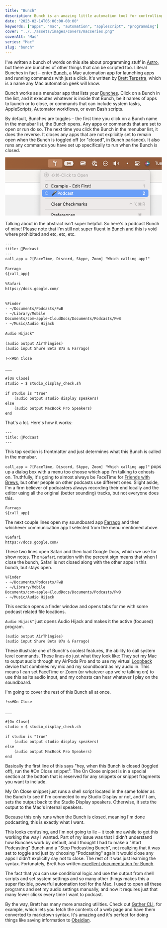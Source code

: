 ```yaml
---
title: "Bunch"
description: Bunch is an amazing little automation tool for controlling work environments on your Mac.
date: "2023-02-14T05:00:00-08:00"
keywords: ["apps", "mac", "automation", "applescript", "programming"]
cover: "../../assets/images/covers/macseries.png"
coverAlt: "Mac"
series: "Mac"
slug: "bunch"
---
```


I've written a bunch of words on this site about programming stuff in [Astro](https://astro.build), but there are bunches of other things that can be scripted too. Literal Bunches in fact – enter [Bunch](https://bunchapp.co), a Mac automation app for launching apps and running commands with just a click. It's written by [Brett Terpstra](https://brettterpstra.com), which is a name any Mac automation geek will know.

Bunch works as a menubar app that lists your [Bunches](https://bunchapp.co/docs/bunch-files/). Click on a Bunch in the list, and it executes whatever is inside that Bunch, be it names of apps to launch or to close, or commands that can include system tasks, AppleScripts, Automator workflows, or even Bash scripts.

By default, Bunches are toggles – the first time you click on a Bunch name in the menubar list, the Bunch opens. Any apps or commands that are set to open or run do so. The next time you click the Bunch in the menubar list, it does the reverse. It closes any apps that are not explicitly set to remain open when the Bunch is toggled off (or "closed", in Bunch parlance). It also runs any commands you have set up specifically to run when the Bunch is closed.

[![Bunch menubar menu](../../assets/images/posts/Bunch-menu-bar-01F5FA78-F3B1-4D2D-B163-E1361EA70ABF.png)](/images/posts/Bunch-menu-bar-01F5FA78-F3B1-4D2D-B163-E1361EA70ABF.jpg)

Talking about in the abstract isn't super helpful. So here's a podcast Bunch of mine! Please note that I'm still not super fluent in Bunch and this is void where prohibited and etc, etc, etc.

```applescript
---
title: 🎤Podcast
---
call_app = ?[FaceTime, Discord, Skype, Zoom] "Which calling app?"

Farrago
${call_app}

%Safari
https://docs.google.com/


%Finder
- ~/Documents/Podcasts/FwB
- ~/Library/Mobile Documents/com~apple~CloudDocs/Documents/Podcasts/FwB
- ~/Music/Audio Hijack

Audio Hijack^

(audio output AirThingies)
(audio input Shure Beta 87a & Farrago)

!<<#On Close

___

#[On Close]
studio = $ studio_display_check.sh

if studio is "true"
    (audio output studio display speakers)
else
    (audio output MacBook Pro Speakers)
end

```

That's a lot. Here's how it works:

```applescript
---
title: 🎤Podcast
---
```

This top section is frontmatter and just determines what this Bunch is called in the menubar.

`call_app = ?[FaceTime, Discord, Skype, Zoom] "Which calling app?"` pops up a dialog box with a menu too choose which app I'm talking to cohosts on. Truthfully, it's going to almost always be FaceTime for [Friends with Brews](https://friendswithbrews.com), but other people on other podcasts use different ones. Slight aside, I'm a firm believer of podcasters always recording their end locally and the editor using all the original (better sounding) tracks, but not everyone does this.

```applescript
Farrago
${call_app}
```

The next couple lines open my soundboard app [Farrago](https://rogueamoeba.com/farrago/) and then whichever communication app I selected from the menu mentioned above.

```applescript
%Safari
https://docs.google.com/
```

These two lines open Safari and then load Google Docs, which we use for show notes. The `%Safari` notation with the percent sign means that when I close the bunch, Safari is not closed along with the other apps in this bunch, but stays open.

```applescript
%Finder
- ~/Documents/Podcasts/FwB
- ~/Library/Mobile Documents/com~apple~CloudDocs/Documents/Podcasts/FwB
- ~/Music/Audio Hijack
```

This section opens a finder window and opens tabs for me with some podcast related file locations.

`Audio Hijack^` just opens Audio Hijack and makes it the active (focused) program.

```applescript
(audio output AirThingies)
(audio input Shure Beta 87a & Farrago)
```

These illustrate one of Bunch's coolest features, the ability to call system level commands. These lines do just what they look like: They set my Mac to output audio through my AirPods Pro and to use my virtual [Loopback](https://rogueamoeba.com/loopback/) device that combines my mic and my soundboard as my audio in. This means I can set FaceTime or Zoom (or whatever app we're talking on) to use this as its audio input, and my cohosts can hear whatever I play on the soundboard.

I'm going to cover the rest of this Bunch all at once.

```applescript
!<<#On Close

___

#[On Close]
studio = $ studio_display_check.sh

if studio is "true"
    (audio output studio display speakers)
else
    (audio output MacBook Pro Speakers)
end

```

Basically the first line of this says "hey, when this Bunch is closed (toggled off), run the #On Close snippet". The On Close snippet is in a special section at the bottom that is reserved for any snippets or snippet fragments you want to include.

My On Close snippet just runs a shell script located in the same folder as the Bunch to see if I'm connected to my Studio Display or not, and if I am, sets the output back to the Studio Display speakers. Otherwise, it sets the output to the Mac's internal speakers.

Because this only runs when the Bunch is closed, meaning I'm done podcasting, this is exactly what I want.

This looks confusing, and I'm not going to lie – it took me awhile to get this working the way I wanted. Part of my issue was that I didn't understand how Bunches work by default, and I thought I had to make a "Start Podcasting" Bunch and a "Stop Podcasting Bunch", not realizing that it was set to toggle and just by choosing "Podcasting" again it would close any apps I didn't explicitly say not to close. The rest of it was just learning the syntax. Fortunately, Brett has written [excellent documentation for Bunch](https://bunchapp.co/docs/).

The fact that you can use conditional logic and use the output from shell scripts and set system settings and so many other things makes this a super flexible, powerful automation tool for the Mac. I used to open all these programs and set my audio settings manually, and now it requires just that many fewer clicks every time I want to podcast.

By the way, Brett has many more amazing utilities. Check out [Gather CLI](https://brettterpstra.com/projects/gather-cli/), for example, which lets you fetch the contents of a web page and have them converted to markdown syntax. It's amazing and it's perfect for doing things like saving information to [Obsidian](https://obsidian.md).
